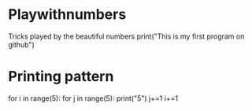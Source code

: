 # Playwithnumbers
Tricks played by the beautiful numbers
print("This is my first program on github")
# Printing pattern
for i in range(5):
    for j in range(5):
        print("5")
        j+=1
    i+=1
    
